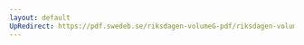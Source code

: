 ```yaml
---
layout: default
UpRedirect: https://pdf.swedeb.se/riksdagen-volumeG-pdf/riksdagen-volumeG-pdf/data/1971/reg_1971__reg_01/reg_1971__reg_01_0134.pdf
---
```

